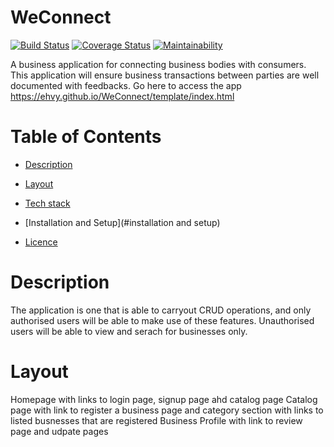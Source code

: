 # WeConnect

[![Build Status](https://www.travis-ci.org/ehvy/WeConnect.svg?branch=travis)](https://www.travis-ci.org/ehvy/WeConnect) [![Coverage Status](https://coveralls.io/repos/github/ehvy/WeConnect/badge.svg?branch=server-with-ci)](https://coveralls.io/github/ehvy/WeConnect?branch=server-with-ci) [![Maintainability](https://api.codeclimate.com/v1/badges/269160eeda305992e887/maintainability)](https://codeclimate.com/github/ehvy/WeConnect/maintainability)

A business application for connecting business bodies with consumers. This application will ensure business transactions between parties are well documented with feedbacks. Go here to access the app https://ehvy.github.io/WeConnect/template/index.html

# Table of Contents
- [Description](#description)

- [Layout](#layout)

- [Tech stack](#tech-stack)

- [Installation and Setup](#installation and setup)

- [Licence](#licence)

# Description
The application is one that is able to carryout CRUD operations, and only authorised users will be able to make use of these features. Unauthorised users will be able to view and serach for businesses only.

# Layout
Homepage with links to login page, signup page ahd catalog page Catalog page with link to register a business page and category section with links to listed busnesses that are registered Business Profile with link to review page and udpate pages
